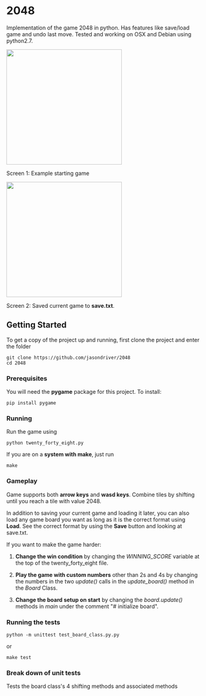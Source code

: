  # 2048

Implementation of the game 2048 in python.  Has features like save/load game and undo last move.  Tested and working on 
OSX and Debian using python2.7.


<img src="https://user-images.githubusercontent.com/37717810/45250972-0d9d2680-b2f3-11e8-8a26-7f181c5c95bd.png" width=300>

Screen 1: Example starting game

<img src="https://user-images.githubusercontent.com/37717810/45250921-0a556b00-b2f2-11e8-8339-b9744aae78dc.png" width=300>

Screen 2: Saved current game to **save.txt**.

## Getting Started

To get a copy of the project up and running, first clone the project and enter the folder

```
git clone https://github.com/jasondriver/2048
cd 2048
```

### Prerequisites

You will need the **pygame** package for this project.  To install:

```
pip install pygame
```

### Running

Run the game using

```
python twenty_forty_eight.py
```

If you are on a __system with make__, just run

```
make
```

### Gameplay
Game supports both **arrow keys** and **wasd keys**.  Combine tiles by shifting until you reach a tile with value 2048.  

In addition to saving your current game and loading it later, you can also load any game board you want as long as
it is the correct format using **Load**.  See the correct format by using the **Save** button and looking at save.txt.

If you want to make the game harder:

1. **Change the win condition** by changing the *WINNING_SCORE* variable at the top
of the twenty_forty_eight file.  

2. **Play the game with custom numbers** other than 2s and 4s by changing the numbers in the two *update()* calls in the 
*update_board()* method in the *Board* Class.
 
3. **Change the board setup on start** by changing the *board.update()* methods in *main* under the comment "# 
initialize board". 

### Running the tests

```
python -m unittest test_board_class.py.py
```

or

```
make test
```

### Break down of unit tests

Tests the board class's 4 shifting methods and associated methods
